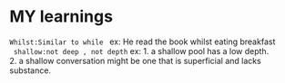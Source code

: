 # MY learnings
```Whilst:Similar to while ```
ex: He read the book whilst eating breakfast<br>
``` shallow:not deep , not depth```
ex: 1. a shallow pool has a low depth.<br>
    2.  a shallow conversation might be one that is superficial and lacks substance.



